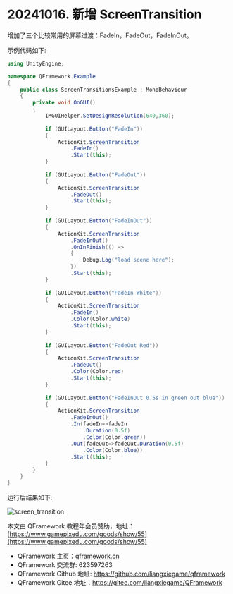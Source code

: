 # 20241016. 新增 ScreenTransition

增加了三个比较常用的屏幕过渡：FadeIn，FadeOut，FadeInOut。

示例代码如下:

```csharp
using UnityEngine;

namespace QFramework.Example
{
    public class ScreenTransitionsExample : MonoBehaviour
    {
        private void OnGUI()
        {
            IMGUIHelper.SetDesignResolution(640,360);
            
            if (GUILayout.Button("FadeIn"))
            {
                ActionKit.ScreenTransition
                    .FadeIn()
                    .Start(this);
            }
            
            if (GUILayout.Button("FadeOut"))
            {
                ActionKit.ScreenTransition
                    .FadeOut()
                    .Start(this);
            }
            
            if (GUILayout.Button("FadeInOut"))
            {
                ActionKit.ScreenTransition
                    .FadeInOut()
                    .OnInFinish(() =>
                    {
                        Debug.Log("load scene here");
                    })
                    .Start(this);
            }
            
            if (GUILayout.Button("FadeIn White"))
            {
                ActionKit.ScreenTransition
                    .FadeIn()
                    .Color(Color.white)
                    .Start(this);
            }
            
            if (GUILayout.Button("FadeOut Red"))
            {
                ActionKit.ScreenTransition
                    .FadeOut()
                    .Color(Color.red)
                    .Start(this);
            }
            
            if (GUILayout.Button("FadeInOut 0.5s in green out blue"))
            {
                ActionKit.ScreenTransition
                    .FadeInOut()
                    .In(fadeIn=>fadeIn
                        .Duration(0.5f)
                        .Color(Color.green))
                    .Out(fadeOut=>fadeOut.Duration(0.5f)
                        .Color(Color.blue))
                    .Start(this);
            }
        }
    }
}

```

运行后结果如下:

![screen_transition](https://file.liangxiegame.com/15c9c162-6622-4190-850b-ed0547441973.gif)

本文由 QFramework 教程年会员赞助，地址：[https://www.gamepixedu.com/goods/show/55](https://www.gamepixedu.com/goods/show/55)

* QFramework 主页：[qframework.cn](https://qframework.cn)
* QFramework 交流群: 623597263
* QFramework Github 地址: <https://github.com/liangxiegame/qframework>
* QFramework Gitee 地址：<https://gitee.com/liangxiegame/QFramework>